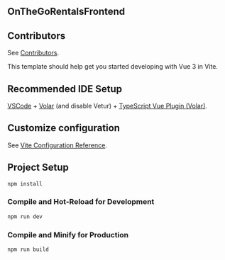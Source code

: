 ## OnTheGoRentalsFrontend

## Contributors

See [Contributors](Contributions-README.md).

This template should help get you started developing with Vue 3 in Vite.

## Recommended IDE Setup

[VSCode](https://code.visualstudio.com/) + [Volar](https://marketplace.visualstudio.com/items?itemName=Vue.volar) (and disable Vetur) + [TypeScript Vue Plugin (Volar)](https://marketplace.visualstudio.com/items?itemName=Vue.vscode-typescript-vue-plugin).

## Customize configuration

See [Vite Configuration Reference](https://vitejs.dev/config/).

## Project Setup
 
```sh
npm install
```

### Compile and Hot-Reload for Development

```sh
npm run dev
```

### Compile and Minify for Production

```sh
npm run build
```
